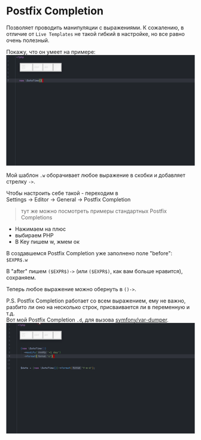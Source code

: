 # Postfix Completion
Позволяет проводить манипуляции с выражениями. К сожалению, в отличие от `Live Templates` не такой гибкий в настройке, но все равно очень полезный.

Покажу, что он умеет на примере:<br/>
![Postfix completion example](/Completions/assets/PostfixCompletionExample.gif)


Мой шаблон `.w` оборачивает любое выражение в скобки и добавляет стрелку `->`.  

Чтобы настроить себе такой - переходим в<br/> 
Settings -> Editor -> General -> Postfix Completion
> тут же можно посмотреть примеры стандартных Postfix Completions

- Нажимаем на плюс
- выбираем PHP
- В Key пишем w, жмем ок

В создавшемся Postfix Completion уже заполнено поле "before": `$EXPR$.w`

В "after" пишем `($EXPR$)->` (или `($EXPR$)`, как вам больше нравится), сохраняем.

Теперь любое выражение можно обернуть в `()->`.

P.S. Postfix Completion работает со всем выражением, ему не важно, разбито ли оно на несколько строк, присваивается ли в переменную и т.д.<br/>
Вот мой Postfix Completion `.d`, для вызова [symfony/var-dumper](https://github.com/symfony/var-dumper). <br/>
![Postfix completion example](/Completions/assets/PostfixCompletionDumpExample.gif)